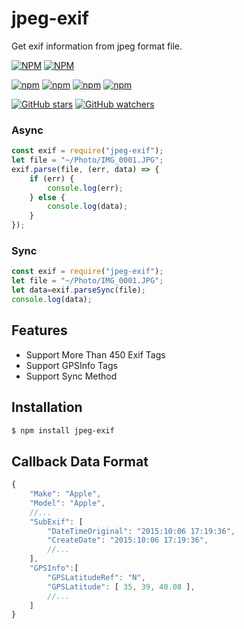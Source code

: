 # jpeg-exif
Get exif information from jpeg format file.

[![NPM](https://nodei.co/npm/jpeg-exif.png?downloads=true&downloadRank=true&stars=true)][git-url] [![NPM](https://nodei.co/npm-dl/jpeg-exif.png?height=3&month=12)][git-url]

[![npm](https://img.shields.io/npm/v/jpeg-exif.svg)][git-url] [![npm](https://img.shields.io/npm/dm/jpeg-exif.svg)][git-url] [![npm](https://david-dm.org/zhso/jpeg-exif.svg)][git-url] [![npm](https://img.shields.io/npm/l/jpeg-exif.svg)][git-url]

[![GitHub stars](https://img.shields.io/github/stars/zhso/jpeg-exif.svg?style=social&label=Star)][git-url] [![GitHub watchers](https://img.shields.io/github/watchers/zhso/jpeg-exif.svg?style=social&label=Watch)][git-url]

[git-url]: https://npmjs.org/package/jpeg-exif
### Async

```js
const exif = require("jpeg-exif");
let file = "~/Photo/IMG_0001.JPG";
exif.parse(file, (err, data) => {
    if (err) {
        console.log(err);
    } else {
        console.log(data);
    }
});
```

### Sync

```js
const exif = require("jpeg-exif");
let file = "~/Photo/IMG_0001.JPG";
let data=exif.parseSync(file);
console.log(data);
```

## Features

* Support More Than 450 Exif Tags
* Support GPSInfo Tags
* Support Sync Method

## Installation

```bash
$ npm install jpeg-exif
```

## Callback Data Format

```js
{
    "Make": "Apple",
    "Model": "Apple",
    //...
    "SubExif": [
        "DateTimeOriginal": "2015:10:06 17:19:36",
        "CreateDate": "2015:10:06 17:19:36",
        //...
    ],
    "GPSInfo":[
        "GPSLatitudeRef": "N",
        "GPSLatitude": [ 35, 39, 40.08 ],
	    //...
    ]
}
```